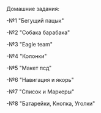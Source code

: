 ﻿
Домашние задания:

-№1 "Бегущий пацык" 

-№2 "Собака барабака"

-№3 "Eagle team"

-№4 "Колонки"

-№5 "Макет псд"

-№6 "Навигация и якорь"

-№7 "Список и Маркеры"

-№8 "Батарейки, Кнопка, Уголки"